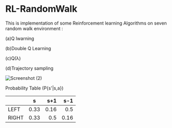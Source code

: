 # RL-RandomWalk

This is implementation of some Reinforcement learning Algorithms on seven random walk environment :

(a)Q lwarning

(b)Double Q Learning

(c)Q(λ)

(d)Trajectory sampling


![Screenshot (2)](https://user-images.githubusercontent.com/87232965/138672395-0e191c3a-720d-457c-abd0-d0644e784de7.png)


Probability Table (P{s'|s,a})

|               |        s      | s+1   |  s-1  |
| ------------- |:-------------:| -----:| -----:|
| LEFT          | 0.33          | 0.16  |  0.5  |
| RIGHT         | 0.33          |  0.5  |  0.16 |




